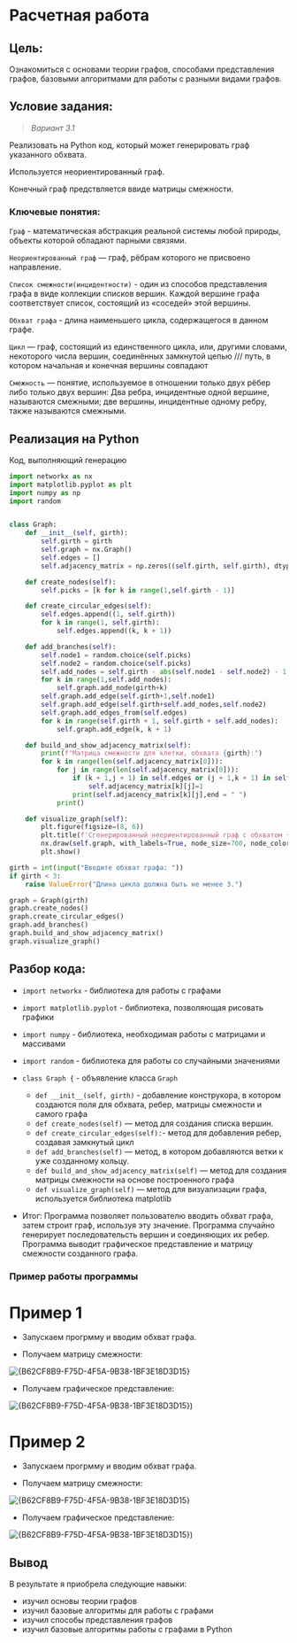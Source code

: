 


# Расчетная работа 

## Цель:

Ознакомиться с основами теории графов, способами представления графов, базовыми алгоритмами для работы с разными видами графов.

## Условие задания:

>*Вариант 3.1*

Реализовать на Python код, который может генерировать граф указанного обхвата.

Используется неориентированный граф.

Конечный граф предствляется ввиде матрицы смежности.

### Ключевые понятия:
`Граф` - математическая абстракция реальной системы любой природы, объекты которой обладают парными связями.

`Неориентированный граф` —  граф, рёбрам которого не присвоено направление.

`Список смежности(инцидентности)` - один из способов представления графа в виде коллекции списков вершин. Каждой вершине графа соответствует список, состоящий из «соседей» этой вершины.

`Обхват графа` - длина наименьшего цикла, содержащегося в данном графе.

`Цикл` — граф, состоящий из единственного цикла, или, другими словами, некоторого числа вершин, соединённых замкнутой цепью /// путь, в котором начальная и конечная вершины совпадают

`Смежность` — понятие, используемое в отношении только двух рёбер либо только двух вершин: Два ребра, инцидентные одной вершине, называются смежными; две вершины, инцидентные одному ребру, также называются смежными. 

## Реализация на Python

Код, выполняющий генерацию
``` python
import networkx as nx
import matplotlib.pyplot as plt
import numpy as np
import random


class Graph:
    def __init__(self, girth):
        self.girth = girth
        self.graph = nx.Graph()
        self.edges = []
        self.adjacency_matrix = np.zeros((self.girth, self.girth), dtype=int)

    def create_nodes(self):
        self.picks = [k for k in range(1,self.girth - 1)]

    def create_circular_edges(self):
        self.edges.append((1, self.girth))
        for k in range(1, self.girth):
            self.edges.append((k, k + 1))

    def add_branches(self):
        self.node1 = random.choice(self.picks)
        self.node2 = random.choice(self.picks)
        self.add_nodes = self.girth - abs(self.node1 - self.node2) - 1
        for k in range(1,self.add_nodes):
            self.graph.add_node(girth+k)
        self.graph.add_edge(self.girth+1,self.node1)
        self.graph.add_edge(self.girth+self.add_nodes,self.node2)
        self.graph.add_edges_from(self.edges)
        for k in range(self.girth + 1, self.girth + self.add_nodes):
            self.graph.add_edge(k, k + 1)

    def build_and_show_adjacency_matrix(self):
        print(f"Матрица смежности для клетки, обхвата {girth}:")
        for k in range(len(self.adjacency_matrix[0])):
            for j in range(len(self.adjacency_matrix[0])):
                if (k + 1,j + 1) in self.edges or (j + 1,k + 1) in self.edges:
                    self.adjacency_matrix[k][j]=1
                print(self.adjacency_matrix[k][j],end = " ")
            print()

    def visualize_graph(self):
        plt.figure(figsize=(8, 6))
        plt.title(f'Сгенерированный неориентированный граф с обхватом {self.girth}')
        nx.draw(self.graph, with_labels=True, node_size=700, node_color='lightblue', font_size=10, font_weight='bold')
        plt.show()

girth = int(input("Введите обхват графа: "))
if girth < 3:
    raise ValueError("Длина цикла должна быть не менее 3.")

graph = Graph(girth)
graph.create_nodes()
graph.create_circular_edges()
graph.add_branches()
graph.build_and_show_adjacency_matrix()
graph.visualize_graph()

```
## Разбор кода: 
- `import networkx` - библиотека для работы с графами
  
- `import matplotlib.pyplot` - библиотека, позволяющая рисовать графики

- `import numpy` - библиотека, необходимая работы с матрицами и массивами

- `import random` - библиотека для работы со случайными значениями

- `class Graph {` - объявление класса `Graph`
  - `def __init__(self, girth)` - добавление конструкора, в котором создаются поля для обхвата, ребер, матрицы смежности и самого графа
  - `def create_nodes(self)` — метод для создания списка вершин.
  - `def create_circular_edges(self):`- метод для добавления ребер, создавая замкнутый цикл
  - `def add_branches(self)` — метод, в котором добавляются ветки к уже созданному кольцу.
  - `def build_and_show_adjacency_matrix(self)` — метод для создания матрицы смежности на основе построенного графа
  - `def visualize_graph(self)` — метод для визуализации графа, используется библиотека matplotlib
- Итог:
Программа позволяет пользователю вводить обхват графа, затем строит граф, используя эту значение. Программа случайно генерирует последовательсть вершин и соединяющих их ребер. Программа выводит графическое представление и матрицу смежности созданного графа.

### Пример работы программы 
# Пример 1

- Запускаем прогрмму и вводим обхват графа.

- Получаем матрицу смежности:



 ![{B62CF8B9-F75D-4F5A-9B38-1BF3E18D3D15}](https://github.com/dekada314/RPIIS/blob/patch-1/РР/screens/matrix1.jpg)
- Получаем графическое представление:



 ![{B62CF8B9-F75D-4F5A-9B38-1BF3E18D3D15}](https://github.com/dekada314/RPIIS/blob/patch-1/РР/screens/ex1.jpg))

# Пример 2

- Запускаем прогрмму и вводим обхват графа.

- Получаем матрицу смежности:



 ![{B62CF8B9-F75D-4F5A-9B38-1BF3E18D3D15}](https://github.com/dekada314/RPIIS/blob/patch-1/РР/screens/matrix2.jpg)
- Получаем графическое представление:



 ![{B62CF8B9-F75D-4F5A-9B38-1BF3E18D3D15}](https://github.com/dekada314/RPIIS/blob/patch-1/РР/screens/ex2.jpg))
## Вывод
В результате я приобрела следующие навыки:
- изучил основы теории графов
- изучил базовые алгоритмы для работы с графами
- изучил способы представления графов
- изучил базовые алгоритмы работы с графами в Python

  
